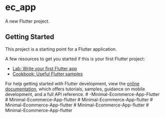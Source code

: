 # ec_app

A new Flutter project.

## Getting Started

This project is a starting point for a Flutter application.

A few resources to get you started if this is your first Flutter project:

- [Lab: Write your first Flutter app](https://docs.flutter.dev/get-started/codelab)
- [Cookbook: Useful Flutter samples](https://docs.flutter.dev/cookbook)

For help getting started with Flutter development, view the
[online documentation](https://docs.flutter.dev/), which offers tutorials,
samples, guidance on mobile development, and a full API reference.
#   - M i n i m a l - E c o m m e r c e - A p p - F l u t t e r  
 #   M i n i m a l - E c o m m e r c e - A p p - f l u t t e r  
 #   M i n i m a l - E c o m m e r c e - A p p - f l u t t e r  
 #   M i n i m a l - E c o m m e r c e - A p p - f l u t t e r  
 #   M i n i m a l - E c o m m e r c e - A p p - f l u t t e r  
 #   M i n i m a l - E c o m m e r c e - A p p - f l u t t e r  
 